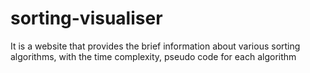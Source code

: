# sorting-visualiser
It is a website that provides the brief information about various sorting algorithms, with the time complexity, pseudo code for each algorithm
